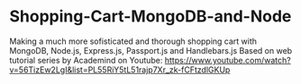 # Shopping-Cart-MongoDB-and-Node
Making a much more sofisticated and thorough shopping cart with MongoDB, Node.js, Express.js, Passport.js and Handlebars.js
Based on web tutorial series by Academind on Youtube:
https://www.youtube.com/watch?v=56TizEw2LgI&list=PL55RiY5tL51rajp7Xr_zk-fCFtzdlGKUp
